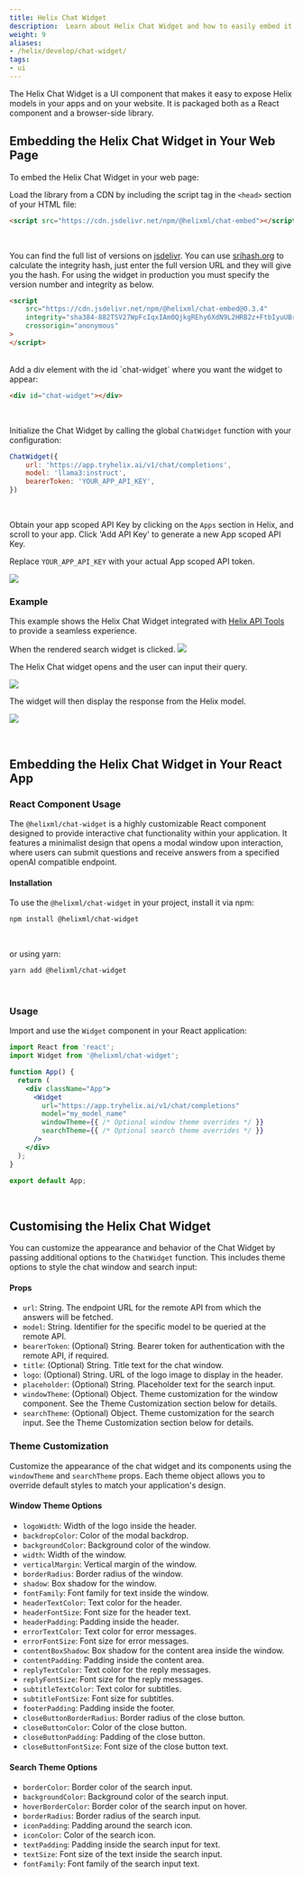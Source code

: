 ```yaml
---
title: Helix Chat Widget
description:  Learn about Helix Chat Widget and how to easily embed it into your web applications.
weight: 9
aliases:
- /helix/develop/chat-widget/
tags:
- ui
---
```


The Helix Chat Widget is a UI component that makes it easy to expose Helix models in your apps and on your website. It is packaged both as a React component and a browser-side library.

## Embedding the Helix Chat Widget in Your Web Page

To embed the Helix Chat Widget in your web page:

Load the library from a CDN by including the script tag in the `<head>` section of your HTML file:

```html
<script src="https://cdn.jsdelivr.net/npm/@helixml/chat-embed"></script>
```
<br>

You can find the full list of versions on [jsdelivr](https://www.jsdelivr.com/package/npm/@helixml/chat-embed). You can use [srihash.org](https://www.srihash.org/) to calculate the integrity hash, just enter the full version URL and they will give you the hash. For using the widget in production you must specify the version number and integrity as below.

```html
<script
    src="https://cdn.jsdelivr.net/npm/@helixml/chat-embed@0.3.4"
    integrity="sha384-882TSV27WpFcIqxIAm0QjkgREhy6XdN9L2HRB2z+FtbIyuUBrEkJ8QJgtnvx1bZT"
    crossorigin="anonymous"
>
</script>
```
<br>
Add a div element with the id `chat-widget` where you want the widget to appear:

```html
<div id="chat-widget"></div>
```
<br>

Initialize the Chat Widget by calling the global `ChatWidget` function with your configuration:

```js
ChatWidget({
    url: 'https://app.tryhelix.ai/v1/chat/completions',
    model: 'llama3:instruct',
    bearerToken: 'YOUR_APP_API_KEY',
})
```
<br>

Obtain your app scoped API Key by clicking on the `Apps` section in Helix, and scroll to your app. Click 'Add API Key' to generate a new App scoped API Key.

Replace `YOUR_APP_API_KEY` with your actual App scoped API token.

![](helix-account.png)

### Example

<!-- Explain what you are going to code before giving the code solution -->
This example shows the Helix Chat Widget integrated with <a href="https://docs.helixml.tech/helix/develop/helix-tools-example/" target="_self">Helix API Tools</a> to provide a seamless experience.

When the rendered search widget is clicked.
![](helix-chat-widget-search.png)

The Helix Chat widget opens and the user can input their query.

![](helix-chat-widget-ui.png)

The widget will then display the response from the Helix model.

![](helix-chat-widget-answer.png)

<br>

## Embedding the Helix Chat Widget in Your React App

### React Component Usage

The `@helixml/chat-widget` is a highly customizable React component designed to provide interactive chat functionality within your application. It features a minimalist design that opens a modal window upon interaction, where users can submit questions and receive answers from a specified openAI compatible endpoint.

#### Installation

To use the `@helixml/chat-widget` in your project, install it via npm:

```bash
npm install @helixml/chat-widget
```
<br>

or using yarn:

```bash
yarn add @helixml/chat-widget
```
<br>

### Usage

Import and use the `Widget` component in your React application:

```jsx
import React from 'react';
import Widget from '@helixml/chat-widget';

function App() {
  return (
    <div className="App">
      <Widget
        url="https://app.tryhelix.ai/v1/chat/completions"
        model="my_model_name"
        windowTheme={{ /* Optional window theme overrides */ }}
        searchTheme={{ /* Optional search theme overrides */ }}
      />
    </div>
  );
}

export default App;
```
<br>

## Customising the Helix Chat Widget

You can customize the appearance and behavior of the Chat Widget by passing additional options to the `ChatWidget` function. This includes theme options to style the chat window and search input:

#### Props

- `url`: String. The endpoint URL for the remote API from which the answers will be fetched.
- `model`: String. Identifier for the specific model to be queried at the remote API.
- `bearerToken`: (Optional) String. Bearer token for authentication with the remote API, if required.
- `title`: (Optional) String. Title text for the chat window.
- `logo`: (Optional) String. URL of the logo image to display in the header.
- `placeholder`: (Optional) String. Placeholder text for the search input.
- `windowTheme`: (Optional) Object. Theme customization for the window component. See the Theme Customization section below for details.
- `searchTheme`: (Optional) Object. Theme customization for the search input. See the Theme Customization section below for details.

### Theme Customization

Customize the appearance of the chat widget and its components using the `windowTheme` and `searchTheme` props. Each theme object allows you to override default styles to match your application's design.

#### Window Theme Options

- `logoWidth`: Width of the logo inside the header.
- `backdropColor`: Color of the modal backdrop.
- `backgroundColor`: Background color of the window.
- `width`: Width of the window.
- `verticalMargin`: Vertical margin of the window.
- `borderRadius`: Border radius of the window.
- `shadow`: Box shadow for the window.
- `fontFamily`: Font family for text inside the window.
- `headerTextColor`: Text color for the header.
- `headerFontSize`: Font size for the header text.
- `headerPadding`: Padding inside the header.
- `errorTextColor`: Text color for error messages.
- `errorFontSize`: Font size for error messages.
- `contentBoxShadow`: Box shadow for the content area inside the window.
- `contentPadding`: Padding inside the content area.
- `replyTextColor`: Text color for the reply messages.
- `replyFontSize`: Font size for the reply messages.
- `subtitleTextColor`: Text color for subtitles.
- `subtitleFontSize`: Font size for subtitles.
- `footerPadding`: Padding inside the footer.
- `closeButtonBorderRadius`: Border radius of the close button.
- `closeButtonColor`: Color of the close button.
- `closeButtonPadding`: Padding of the close button.
- `closeButtonFontSize`: Font size of the close button text.

#### Search Theme Options

- `borderColor`: Border color of the search input.
- `backgroundColor`: Background color of the search input.
- `hoverBorderColor`: Border color of the search input on hover.
- `borderRadius`: Border radius of the search input.
- `iconPadding`: Padding around the search icon.
- `iconColor`: Color of the search icon.
- `textPadding`: Padding inside the search input for text.
- `textSize`: Font size of the text inside the search input.
- `fontFamily`: Font family of the search input text.
